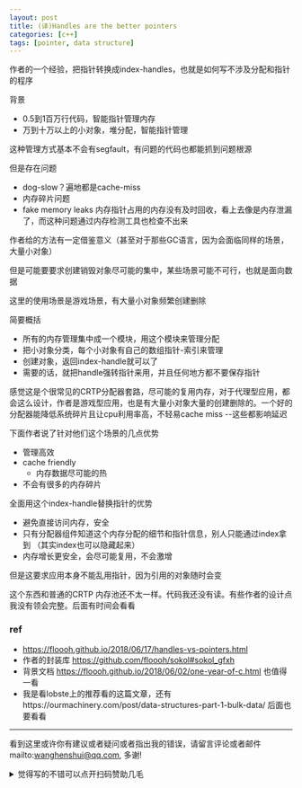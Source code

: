 ```yaml
---
layout: post
title: (译)Handles are the better pointers
categories: [c++]
tags: [pointer, data structure]
---
```


 

作者的一个经验，把指针转换成index-handles，也就是如何写不涉及分配和指针的程序



背景

- 0.5到1百万行代码，智能指针管理内存
- 万到十万以上的小对象，堆分配，智能指针管理

这种管理方式基本不会有segfault，有问题的代码也都能抓到问题根源

但是存在问题

- dog-slow？遍地都是cache-miss
- 内存碎片问题
- fake memory leaks 内存指针占用的内存没有及时回收，看上去像是内存泄漏了，而这种问题通过内存检测工具也检查不出来

作者给的方法有一定借鉴意义（甚至对于那些GC语言，因为会面临同样的场景，大量小对象）

但是可能要要求创建销毁对象尽可能的集中，某些场景可能不可行，也就是面向数据

这里的使用场景是游戏场景，有大量小对象频繁创建删除

简要概括

- 所有的内存管理集中成一个模块，用这个模块来管理分配
- 把小对象分类，每个小对象有自己的数组指针-索引来管理
- 创建对象，返回index-handle就可以了
- 需要的话，就把handle强转指针来用，并且任何地方都不要保存指针

感觉这是个很常见的CRTP分配器套路，尽可能的复用内存，对于代理型应用，都会这么设计，作者是游戏型应用，也是有大量小对象大量的创建删除的。一个好的分配器能降低系统碎片且让cpu利用率高，不轻易cache miss --这些都影响延迟

下面作者说了针对他们这个场景的几点优势

- 管理高效
- cache friendly
  - 内存数据尽可能的热
- 不会有很多的内存碎片

全面用这个index-handle替换指针的优势

- 避免直接访问内存，安全
- 只有分配器组件知道这个内存分配的细节和指针信息，别人只能通过index拿到 （其实index也可以隐藏起来）
- 内存增长更安全，会尽可能复用，不会激增

但是这要求应用本身不能乱用指针，因为引用的对象随时会变



这个东西和普通的CRTP 内存池还不太一样。代码我还没有读。有些作者的设计点我没有领会完整。后面有时间会看看



### ref

- https://floooh.github.io/2018/06/17/handles-vs-pointers.html
- 作者的封装库 https://github.com/floooh/sokol#sokol_gfxh
- 背景文档 https://floooh.github.io/2018/06/02/one-year-of-c.html 也值得一看
- 我是看lobste上的推荐看的这篇文章，还有https://ourmachinery.com/post/data-structures-part-1-bulk-data/ 后面也要看看



---

看到这里或许你有建议或者疑问或者指出我的错误，请留言评论或者邮件mailto:wanghenshui@qq.com, 多谢! 
<details>
<summary>觉得写的不错可以点开扫码赞助几毛</summary>
<img src="https://wanghenshui.github.io/assets/wepay.png" alt="微信转账">
</details>